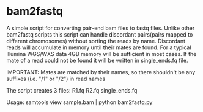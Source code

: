 # bam2fastq
A simple script for converting pair-end bam files to fastq files. Unlike other bam2fastq scripts this script can handle discordant pairs(pairs mapped to different chromosomes) without sorting the reads by name. Discordant reads will accumulate in memory until their mates are found. For a typical Illumina WGS/WXS data 4GB memory will be sufficient in most cases. If the mate of a read could not be found it will be written in single_ends.fq file.

IMPORTANT: Mates are matched by their names, so there shouldn't be any suffixes (i.e. "/1" or "/2") in read names

The script creates 3 files:
R1.fq
R2.fq
single_ends.fq

Usage:
samtools view sample.bam | python bam2fastq.py
